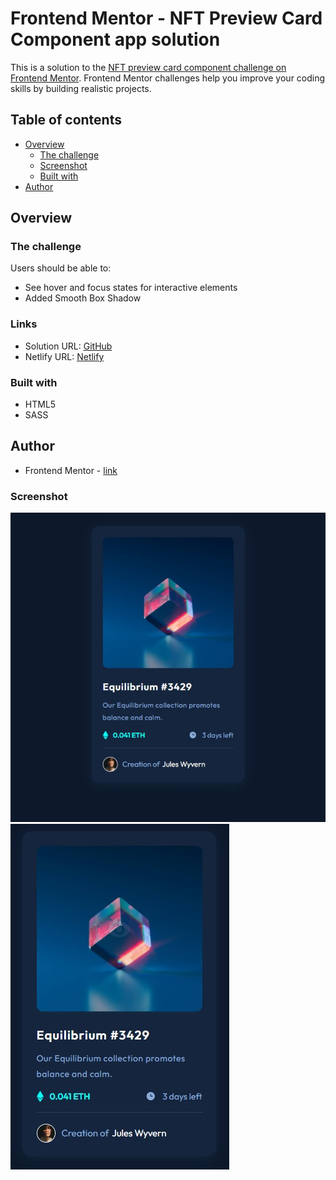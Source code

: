 # Frontend Mentor - NFT Preview Card Component app solution

This is a solution to the [NFT preview card component challenge on Frontend Mentor](https://www.frontendmentor.io/challenges/nft-preview-card-component-SbdUL_w0U/hub/nft-preview-card-component-dU9XV82X54). Frontend Mentor challenges help you improve your coding skills by building realistic projects.

## Table of contents

- [Overview](#overview)
  - [The challenge](#the-challenge)
  - [Screenshot](#screenshot)
  - [Built with](#built-with)
- [Author](#author)

## Overview

### The challenge

Users should be able to:

- See hover and focus states for interactive elements
- Added Smooth Box Shadow

### Links

- Solution URL: [GitHub](https://github.com/adamprimera/nft-preview-card-fem)
- Netlify URL: [Netlify](https://adamprimera-frontendmentor-2.netlify.app/)

### Built with

- HTML5
- SASS

## Author

- Frontend Mentor - [link](https://www.frontendmentor.io/profile/adamprimera)

### Screenshot

![desktop](./desktop.jpg)
![desktop](./mobile.jpg)

